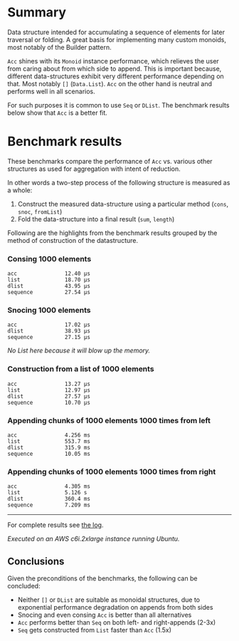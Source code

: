 # Summary

Data structure intended for accumulating a sequence of elements
for later traversal or folding.
A great basis for implementing many custom monoids,
most notably of the Builder pattern.

`Acc` shines with its `Monoid` instance performance,
which relieves the user from caring about from which side to append.
This is important because,
different data-structures exhibit very different performance depending on that.
Most notably `[]` (`Data.List`).
`Acc` on the other hand is neutral and performs well in all scenarios.

For such purposes it is common to use `Seq` or `DList`.
The benchmark results below show that `Acc` is a better fit.

# Benchmark results

These benchmarks compare the performance of `Acc` vs. various other structures
as used for aggregation with intent of reduction.

In other words a two-step process of the following structure is measured as a whole:

1. Construct the measured data-structure using a particular method (`cons`, `snoc`, `fromList`)
2. Fold the data-structure into a final result (`sum`, `length`)

Following are the highlights from the benchmark results
grouped by the method of construction of the datastructure.

### Consing 1000 elements

```
acc               12.40 μs
list              18.70 μs
dlist             43.95 μs
sequence          27.54 μs
```

### Snocing 1000 elements

```
acc               17.02 μs
dlist             38.93 μs
sequence          27.15 μs
```

_No List here because it will blow up the memory._

### Construction from a list of 1000 elements

```
acc               13.27 μs
list              12.97 μs
dlist             27.57 μs
sequence          10.70 μs
```

### Appending chunks of 1000 elements 1000 times from left

```
acc               4.256 ms
list              553.7 ms
dlist             315.9 ms
sequence          10.05 ms
```

### Appending chunks of 1000 elements 1000 times from right

```
acc               4.305 ms
list              5.126 s
dlist             360.4 ms
sequence          7.209 ms
```

---

For complete results see [the log](bench-results).

_Executed on an AWS c6i.2xlarge instance running Ubuntu._

## Conclusions

Given the preconditions of the benchmarks, the following can be concluded:

- Neither `[]` or `DList` are suitable as monoidal structures, due to exponential performance degradation on appends from both sides
- Snocing and even consing `Acc` is better than all alternatives
- `Acc` performs better than `Seq` on both left- and right-appends (2-3x)
- `Seq` gets constructed from `List` faster than `Acc` (1.5x)

